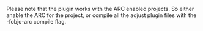 Please note that the plugin works with the ARC enabled projects.
So either anable the ARC for the project, or compile all the adjust
plugin files with the -fobjc-arc compile flag.